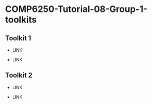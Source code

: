 # COMP6250-Tutorial-08-Group-1-toolkits

## Toolkit 1

- LINK

- LINK

## Toolkit 2

- LINK

- LINK
